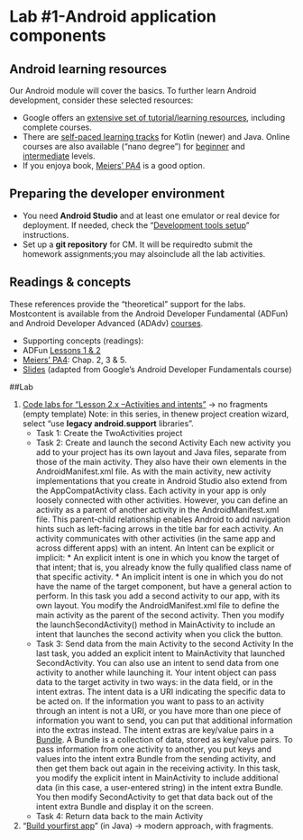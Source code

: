# Lab #1-Android application components

## Android learning resources
Our Android module will cover the basics. To further learn Android development, consider these selected resources:

  * Google offers an [extensive set of tutorial/learning resources](https://developer.android.com/courses), including complete courses. 
  * There are [self-paced learning tracks](https://developer.android.com/courses/kotlin-android-fundamentals/overview) for Kotlin (newer) and Java. Online courses are also available (“nano degree”) for [beginner](https://www.udacity.com/course/android-basics-nanodegree-by-google--nd803) and [intermediate](https://www.udacity.com/course/android-developer-nanodegree-by-google--nd801) levels.
  * If you enjoya book, [Meiers’ PA4](https://www.wiley.com/en-pt/Professional+Android%2C+4th+Edition-p-9781118949528) is a good option. 


## Preparing the developer environment

  * You need **Android Studio** and at least one emulator or real device for deployment. If needed, check the “[Development tools setup](https://uapt33090-my.sharepoint.com/personal/ico_ua_pt/_layouts/15/onedrive.aspx?id=%2Fpersonal%2Fico_ua_pt%2FDocuments%2FDETI-Classes%2FCM-201920-2S%2FeLearning-Android&originalPath=aHR0cHM6Ly91YXB0MzMwOTAtbXkuc2hhcmVwb2ludC5jb20vOmY6L2cvcGVyc29uYWwvaWNvX3VhX3B0L0VyN3JPUG9oX0psTmhQOGp4Um4zU0swQkJUNlczTGdYdFJXTFlkZmlKY2JxMkE_cnRpbWU9ZzZNVkZSdjUxMGc)” instructions.
  * Set up a **git repository** for CM. It will be requiredto submit the homework assignments;you may alsoinclude all the lab activities.


## Readings & concepts 
These references provide the “theoretical” support for the labs. Mostcontent is available from the Android Developer Fundamental (ADFun) and Android Developer Advanced (ADAdv) [courses](https://developer.android.com/courses/kotlin-android-fundamentals/overview).

  * Supporting concepts (readings):
   * ADFun [Lessons 1 & 2](https://google-developer-training.github.io/android-developer-fundamentals-course-concepts-v2/index.html)
   * [Meiers’ PA4](https://www.wiley.com/en-pt/Professional+Android%2C+4th+Edition-p-9781118949528): Chap. 2, 3 & 5.
  * [Slides](https://docs.google.com/presentation/d/1aVIE8p73jWMv-3_nvx9HufCK_kgqvwNpzFNSCTQXnZ0/edit) (adapted from Google’s Android Developer Fundamentals course)


##Lab

  1. [Code labs for “Lesson 2.x –Activities and intents”](https://developer.android.com/courses/fundamentals-training/toc-v2) → no fragments (empty template)
    Note: in this series, in thenew project creation wizard, select “use **legacy android.support** libraries”.
        * Task 1: Create the TwoActivities project
        * Task 2: Create and launch the second Activity
            Each new activity you add to your project has its own layout and Java files, separate from those of the main activity. They also have their own <activity> elements in the AndroidManifest.xml file. As with the main activity, new activity implementations that you create in Android Studio also extend from the AppCompatActivity class.
            Each activity in your app is only loosely connected with other activities. However, you can define an activity as a parent of another activity in the AndroidManifest.xml file. This parent-child relationship enables Android to add navigation hints such as left-facing arrows in the title bar for each activity.
            An activity communicates with other activities (in the same app and across different apps) with an intent. An Intent can be explicit or implicit:
                * An explicit intent is one in which you know the target of that intent; that is, you already know the fully qualified class name of that specific activity.
                * An implicit intent is one in which you do not have the name of the target component, but have a general action to perform.
            In this task you add a second activity to our app, with its own layout. You modify the AndroidManifest.xml file to define the main activity as the parent of the second activity. Then you modify the launchSecondActivity() method in MainActivity to include an intent that launches the second activity when you click the button.
        * Task 3: Send data from the main Activity to the second Activity
            In the last task, you added an explicit intent to MainActivity that launched SecondActivity. You can also use an intent to send data from one activity to another while launching it.
            Your intent object can pass data to the target activity in two ways: in the data field, or in the intent extras. The intent data is a URI indicating the specific data to be acted on. If the information you want to pass to an activity through an intent is not a URI, or you have more than one piece of information you want to send, you can put that additional information into the extras instead.
            The intent extras are key/value pairs in a [Bundle](https://developer.android.com/reference/android/os/Bundle.html). A Bundle is a collection of data, stored as key/value pairs. To pass information from one activity to another, you put keys and values into the intent extra Bundle from the sending activity, and then get them back out again in the receiving activity.
            In this task, you modify the explicit intent in MainActivity to include additional data (in this case, a user-entered string) in the intent extra Bundle. You then modify SecondActivity to get that data back out of the intent extra Bundle and display it on the screen.
        * Task 4: Return data back to the main Activity
  2. “[Build yourfirst app](https://codelabs.developers.google.com/codelabs/build-your-first-android-app/index.html#2)” (in Java) → modern approach, with fragments.
